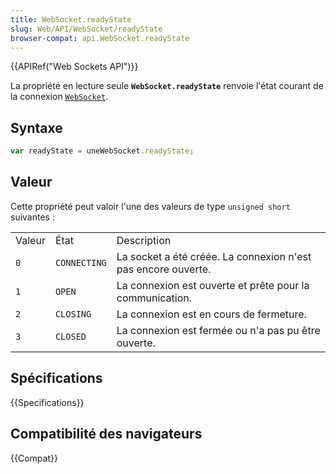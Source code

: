```yaml
---
title: WebSocket.readyState
slug: Web/API/WebSocket/readyState
browser-compat: api.WebSocket.readyState
---
```

{{APIRef("Web Sockets API")}}

La propriété en lecture seule **`WebSocket.readyState`** renvoie l'état courant de la connexion [`WebSocket`](/fr/docs/Web/API/WebSocket).

## Syntaxe

```js
var readyState = uneWebSocket.readyState;
```

## Valeur

Cette propriété peut valoir l'une des valeurs de type `unsigned short` suivantes :

<table class="standard-table">
  <tbody>
    <tr>
      <td class="header">Valeur</td>
      <td class="header">État</td>
      <td class="header">Description</td>
    </tr>
    <tr>
      <td><code>0</code></td>
      <td><code>CONNECTING</code></td>
      <td>La socket a été créée. La connexion n'est pas encore ouverte.</td>
    </tr>
    <tr>
      <td><code>1</code></td>
      <td><code>OPEN</code></td>
      <td>La connexion est ouverte et prête pour la communication.</td>
    </tr>
    <tr>
      <td><code>2</code></td>
      <td><code>CLOSING</code></td>
      <td>La connexion est en cours de fermeture.</td>
    </tr>
    <tr>
      <td><code>3</code></td>
      <td><code>CLOSED</code></td>
      <td>La connexion est fermée ou n'a pas pu être ouverte.</td>
    </tr>
  </tbody>
</table>

## Spécifications

{{Specifications}}

## Compatibilité des navigateurs

{{Compat}}
